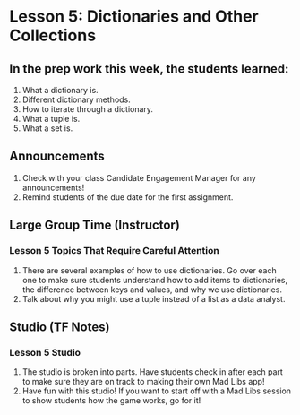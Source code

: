# Lesson 5: Dictionaries and Other Collections

## In the prep work this week, the students learned:
1. What a dictionary is.
1. Different dictionary methods.
1. How to iterate through a dictionary.
1. What a tuple is.
1. What a set is.

## Announcements
1. Check with your class Candidate Engagement Manager for any announcements!
1. Remind students of the due date for the first assignment.

## Large Group Time (Instructor)

### Lesson 5 Topics That Require Careful Attention
1. There are several examples of how to use dictionaries. Go over each one to make sure students understand how to add items to dictionaries, the difference between keys and values, and why we use dictionaries.
1. Talk about why you might use a tuple instead of a list as a data analyst. 

## Studio (TF Notes)

### Lesson 5 Studio
1. The studio is broken into parts. Have students check in after each part to make sure they are on track to making their own Mad Libs app!
1. Have fun with this studio! If you want to start off with a Mad Libs session to show students how the game works, go for it!